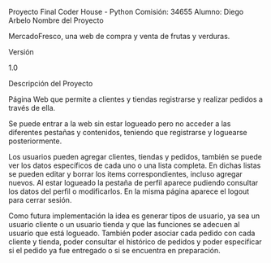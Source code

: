Proyecto Final Coder House - Python
Comisión: 34655
Alumno: Diego Arbelo
Nombre del Proyecto

MercadoFresco, una web de compra y venta de frutas y verduras.

Versión

1.0

Descripción del Proyecto

Página Web que permite a clientes y tiendas registrarse y realizar pedidos a través de ella.

Se puede entrar a la web sin estar logueado pero no acceder a las diferentes pestañas y contenidos, teniendo que registrarse y loguearse posteriormente.

Los usuarios pueden agregar clientes, tiendas y pedidos, también se puede ver los datos específicos de cada uno o una lista completa.
En dichas listas se pueden editar y borrar los items correspondientes, incluso agregar nuevos.
Al estar logueado la pestaña de perfil aparece pudiendo consultar los datos del perfil o modificarlos. En la misma página aparece el logout para cerrar sesión.

Como futura implementación la idea es generar tipos de usuario, ya sea un usuario cliente o un usuario tienda y que las funciones se adecuen al usuario que está logueado.
También poder asociar cada pedido con cada cliente y tienda, poder consultar el histórico de pedidos y poder especificar si el pedido ya fue entregado o si se encuentra en preparación.



  